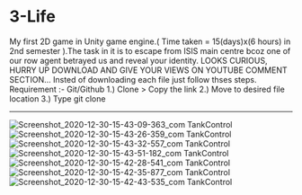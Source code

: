 # 3-Life
My first 2D game in Unity game engine.( Time taken = 15(days)x(6 hours)  in 2nd semester ).The task in it is to escape from ISIS main centre bcoz one of our row agent betrayed us and reveal your identity.
LOOKS CURIOUS, HURRY UP DOWNLOAD AND GIVE YOUR VIEWS ON YOUTUBE COMMENT SECTION...
Insted of downloading each file just follow thses steps.
Requirement :- Git/Github
1.) Clone > Copy the link
2.) Move to desired file location
3.) Type git clone 

------------------------------------------------------------------------------------------------------------------------------------------------
![Screenshot_2020-12-30-15-43-09-363_com TankControl](https://user-images.githubusercontent.com/72250606/103344969-1e6e9900-4ab6-11eb-935c-4ff931d09a96.png)
![Screenshot_2020-12-30-15-43-26-359_com TankControl](https://user-images.githubusercontent.com/72250606/103344998-30503c00-4ab6-11eb-8cbf-b06f7f4ff22d.png)
![Screenshot_2020-12-30-15-43-32-557_com TankControl](https://user-images.githubusercontent.com/72250606/103345002-35ad8680-4ab6-11eb-8d12-327933493c62.png)
![Screenshot_2020-12-30-15-43-51-182_com TankControl](https://user-images.githubusercontent.com/72250606/103345008-3b0ad100-4ab6-11eb-9b2a-ef61414d9416.png)
![Screenshot_2020-12-30-15-42-28-541_com TankControl](https://user-images.githubusercontent.com/72250606/103345015-4100b200-4ab6-11eb-8282-4ef2a323ae5a.png)
![Screenshot_2020-12-30-15-42-35-877_com TankControl](https://user-images.githubusercontent.com/72250606/103345018-4231df00-4ab6-11eb-9682-e81ae466d7b7.png)
![Screenshot_2020-12-30-15-42-43-535_com TankControl](https://user-images.githubusercontent.com/72250606/103345021-43630c00-4ab6-11eb-8deb-d19ec83ea23f.png)
